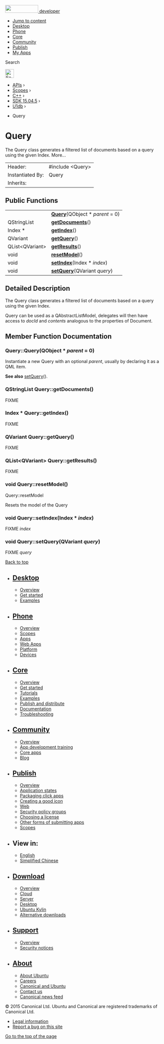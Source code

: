 <a href="https://developer.ubuntu.com/" class="logo-ubuntu"><img src="https://developer.ubuntu.com/assets/sites/ubuntu/latest/u/img/logos/logo-ubuntu-orange.svg" width="106" height="25" /> <span>developer</span></a>

-   [Jump to content](index.html#main-content)
-   [Desktop](https://developer.ubuntu.com/en/desktop/)
-   [Phone](https://developer.ubuntu.com/en/phone/)
-   [Core](https://developer.ubuntu.com/core)
-   [Community](https://developer.ubuntu.com/en/community/)
-   [Publish](https://developer.ubuntu.com/en/publish/)
-   [My Apps](https://myapps.developer.ubuntu.com/)

Search

<img src="https://developer.ubuntu.com/assets/sites/ubuntu/latest/u/img/search-white.svg" alt="Search" height="28" />

-   [APIs](../../../../index.html) ›
-   [Scopes](../../../index.html) ›
-   [C++](../../index.html) ›
-   [SDK 15.04.5](../index.html) ›
-   [U1db](../U1db/index.html) ›

<!-- -->

-   Query

Query
=====

The Query class generates a filtered list of documents based on a query using the given Index. More...

|                  |                                                           |
|------------------|-----------------------------------------------------------|
| Header:          | <span class="preprocessor">\#include &lt;Query&gt;</span> |
| Instantiated By: | Query                                                     |
| Inherits:        |                                                           |

<span id="public-functions"></span>
Public Functions
----------------

|                       |                                                        |
|-----------------------|--------------------------------------------------------|
|                       | **[Query](index.html#Query)**(QObject \* *parent* = 0) |
| QStringList           | **[getDocuments](index.html#getDocuments)**()          |
| Index \*              | **[getIndex](index.html#getIndex)**()                  |
| QVariant              | **[getQuery](index.html#getQuery)**()                  |
| QList&lt;QVariant&gt; | **[getResults](index.html#getResults)**()              |
| void                  | **[resetModel](index.html#resetModel)**()              |
| void                  | **[setIndex](index.html#setIndex)**(Index \* *index*)  |
| void                  | **[setQuery](index.html#setQuery)**(QVariant *query*)  |

<span id="details"></span>
Detailed Description
--------------------

The Query class generates a filtered list of documents based on a query using the given Index.

Query can be used as a QAbstractListModel, delegates will then have access to *docId* and *contents* analogous to the properties of Document.

Member Function Documentation
-----------------------------

### <span id="Query"></span>Query::<span class="name">Query</span>(<span class="type">QObject</span> \* *parent* = 0)

Instantiate a new Query with an optional *parent*, usually by declaring it as a QML item.

**See also** [setQuery](index.html#setQuery)().

### <span id="getDocuments"></span><span class="type">QStringList</span> Query::<span class="name">getDocuments</span>()

FIXME

### <span id="getIndex"></span><span class="type">Index</span> \* Query::<span class="name">getIndex</span>()

FIXME

### <span id="getQuery"></span><span class="type">QVariant</span> Query::<span class="name">getQuery</span>()

FIXME

### <span id="getResults"></span><span class="type">QList</span>&lt;<span class="type">QVariant</span>&gt; Query::<span class="name">getResults</span>()

FIXME

### <span id="resetModel"></span><span class="type">void</span> Query::<span class="name">resetModel</span>()

Query::resetModel

Resets the model of the Query

### <span id="setIndex"></span><span class="type">void</span> Query::<span class="name">setIndex</span>(<span class="type">Index</span> \* *index*)

FIXME *index*

### <span id="setQuery"></span><span class="type">void</span> Query::<span class="name">setQuery</span>(<span class="type">QVariant</span> *query*)

FIXME *query*

[Back to top](index.html#)

-   [Desktop](https://developer.ubuntu.com/en/desktop/)
    ---------------------------------------------------

    -   [Overview](https://developer.ubuntu.com/en/desktop/)
    -   [Get started](http://snapcraft.io/?utm_source=developer.ubuntu.com&utm_medium=devportal&utm_term=snaps%20snapcraft%20desktop&utm_content=menu&utm_campaign=duc_snappers)
    -   [Examples](https://github.com/ubuntu/snappy-playpen)

-   [Phone](https://developer.ubuntu.com/en/phone/)
    -----------------------------------------------

    -   [Overview](https://developer.ubuntu.com/en/phone/)
    -   [Scopes](https://developer.ubuntu.com/en/phone/scopes/)
    -   [Apps](https://developer.ubuntu.com/en/phone/apps/)
    -   [Web Apps](https://developer.ubuntu.com/en/phone/web/)
    -   [Platform](https://developer.ubuntu.com/en/phone/platform/)
    -   [Devices](https://developer.ubuntu.com/en/phone/devices/)

-   [Core](https://developer.ubuntu.com/core)
    -----------------------------------------

    -   [Overview](https://developer.ubuntu.com/core)
    -   [Get started](https://developer.ubuntu.com/core/get-started)
    -   [Tutorials](https://developer.ubuntu.com/core/tutorials)
    -   [Examples](https://developer.ubuntu.com/core/examples)
    -   [Publish and distribute](https://developer.ubuntu.com/core/publish-and-distribute)
    -   [Documentation](https://developer.ubuntu.com/core/documentation)
    -   [Troubleshooting](https://developer.ubuntu.com/core/troubleshooting)

-   [Community](https://developer.ubuntu.com/en/community/)
    -------------------------------------------------------

    -   [Overview](https://developer.ubuntu.com/en/community/)
    -   [App development training](https://developer.ubuntu.com/en/community/training/)
    -   [Core apps](https://developer.ubuntu.com/en/community/core-apps/)
    -   [Blog](https://developer.ubuntu.com/en/community/blog/)

-   [Publish](https://developer.ubuntu.com/en/publish/)
    ---------------------------------------------------

    -   [Overview](https://developer.ubuntu.com/en/publish/)
    -   [Application states](https://developer.ubuntu.com/en/publish/application-states/)
    -   [Packaging click apps](https://developer.ubuntu.com/en/publish/packaging-click-apps/)
    -   [Creating a good icon](https://developer.ubuntu.com/en/publish/creating-a-good-icon/)
    -   [Web](https://developer.ubuntu.com/en/publish/web/)
    -   [Security policy groups](https://developer.ubuntu.com/en/publish/security-policy-groups/)
    -   [Choosing a license](https://developer.ubuntu.com/en/publish/choosing-a-license/)
    -   [Other forms of submitting apps](https://developer.ubuntu.com/en/publish/other-forms-of-submitting-apps/)
    -   [Scopes](https://developer.ubuntu.com/en/publish/scopes/)

-   View in:
    --------

    -   [English](index.html "Change to language: English")
    -   [Simplified Chinese](index.html "Change to language: Simplified Chinese")

-   [Download](http://ubuntu.com/download/)
    ---------------------------------------

    -   [Overview](http://ubuntu.com/download)
    -   [Cloud](http://ubuntu.com/download/cloud)
    -   [Server](http://ubuntu.com/download/server)
    -   [Desktop](http://ubuntu.com/download/desktop)
    -   [Ubuntu Kylin](http://ubuntu.com/download/ubuntu-kylin)
    -   [Alternative downloads](http://ubuntu.com/download/alternative-downloads)

-   [Support](http://ubuntu.com/support/)
    -------------------------------------

    -   [Overview](http://ubuntu.com/support)
    -   [Security notices](http://www.ubuntu.com/usn/)

-   [About](http://ubuntu.com/about/)
    ---------------------------------

    -   [About Ubuntu](http://ubuntu.com/about/about-ubuntu)
    -   [Careers](http://www.canonical.com/careers)
    -   [Canonical and Ubuntu](http://ubuntu.com/about/canonical-and-ubuntu)
    -   [Contact us](http://ubuntu.com/about/contact-us)
    -   [Canonical news feed](http://insights.ubuntu.com/feed/)

© 2015 Canonical Ltd. Ubuntu and Canonical are registered trademarks of Canonical Ltd.

-   [Legal information](http://www.ubuntu.com/legal)
-   [Report a bug on this site](https://bugs.launchpad.net/developer-ubuntu-com/)

<span class="accessibility-aid">[Go to the top of the page](index.html#)</span>
